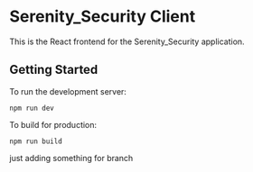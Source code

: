 # Serenity_Security Client

This is the React frontend for the Serenity_Security application.

## Getting Started

To run the development server:

```
npm run dev
```

To build for production:

```
npm run build
```

just adding something for branch
